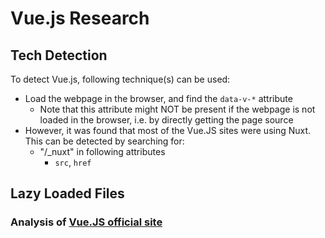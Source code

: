 # Vue.js Research
## Tech Detection
To detect Vue.js, following technique(s) can be used: 
- Load the webpage in the browser, and find the `data-v-*` attribute
    - Note that this attribute might NOT be present if the webpage is not loaded in the browser, i.e. by directly getting the page source
- However, it was found that most of the Vue.JS sites were using Nuxt. This can be detected by searching for:
    - "/_nuxt" in following attributes
        - `src`, `href`

## Lazy Loaded Files
### Analysis of [Vue.JS official site](https://vuejs.org/)

